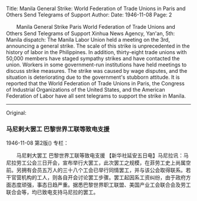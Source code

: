 Title: Manila General Strike: World Federation of Trade Unions in Paris and Others Send Telegrams of Support
Author:
Date: 1946-11-08
Page: 2

　　Manila General Strike
    Paris World Federation of Trade Unions and Others Send Telegrams of Support
    Xinhua News Agency, Yan'an, 5th: Manila dispatch: The Manila Labor Union held a meeting on the 3rd, announcing a general strike. The scale of this strike is unprecedented in the history of labor in the Philippines. In addition, thirty-eight trade unions with 50,000 members have staged sympathy strikes and have contacted the union. Workers in some government-run institutions have held meetings to discuss strike measures. The strike was caused by wage disputes, and the situation is deteriorating due to the government's stubborn attitude. It is reported that the World Federation of Trade Unions in Paris, the Congress of Industrial Organizations of the United States, and the American Federation of Labor have all sent telegrams to support the strike in Manila.



<hr /> 

Original: 


### 马尼剌大罢工  巴黎世界工联等致电支援

1946-11-08
第2版()
专栏：

　　马尼剌大罢工
    巴黎世界工联等致电支援
    【新华社延安五日电】马尼拉讯：马尼拉劳工公会三日开会，宣布举行大罢工，此次罢工之规模，在菲劳工史上尚属空前。另拥有会员五万人的三十八个工会已举行同情罢工，并与该公会取得联系。若干官营机构的工人，则各自开会讨论罢工步骤。罢工起因系工资纠纷，由于政府方面态度顽强，事态日趋严重。据悉巴黎世界职工联盟、美国产业工会联合会及劳工联合会等，均已致电支持马尼拉的罢工。
